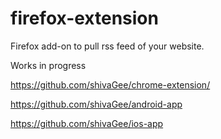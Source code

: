firefox-extension
=================

Firefox add-on to pull rss feed of your website.

Works in progress

https://github.com/shivaGee/chrome-extension/

https://github.com/shivaGee/android-app

https://github.com/shivaGee/ios-app

